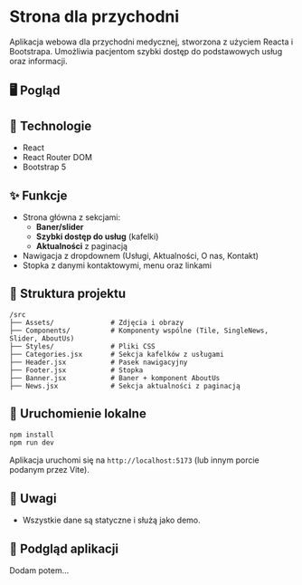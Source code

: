 # Strona dla przychodni

Aplikacja webowa dla przychodni medycznej, stworzona z użyciem Reacta i Bootstrapa. Umożliwia pacjentom szybki dostęp do podstawowych usług oraz informacji.

## 🖥️ Pogląd


## 🔧 Technologie

- React
- React Router DOM
- Bootstrap 5

## ✨ Funkcje

- Strona główna z sekcjami:
    - **Baner/slider**
    - **Szybki dostęp do usług** (kafelki)
    - **Aktualności** z paginacją
- Nawigacja z dropdownem (Usługi, Aktualności, O nas, Kontakt)
- Stopka z danymi kontaktowymi, menu oraz linkami

## 📁 Struktura projektu

```
/src
├── Assets/              # Zdjęcia i obrazy
├── Components/          # Komponenty wspólne (Tile, SingleNews, Slider, AboutUs)
├── Styles/              # Pliki CSS
├── Categories.jsx       # Sekcja kafelków z usługami
├── Header.jsx           # Pasek nawigacyjny
├── Footer.jsx           # Stopka
├── Banner.jsx           # Baner + komponent AboutUs
├── News.jsx             # Sekcja aktualności z paginacją
```

## 🚀 Uruchomienie lokalne

```bash
npm install
npm run dev
```

Aplikacja uruchomi się na `http://localhost:5173` (lub innym porcie podanym przez Vite).

## 📌 Uwagi

- Wszystkie dane są statyczne i służą jako demo.

## 📸 Podgląd aplikacji

Dodam potem...
